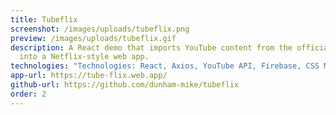 ```yaml
---
title: Tubeflix
screenshot: /images/uploads/tubeflix.png
preview: /images/uploads/tubeflix.gif
description: A React demo that imports YouTube content from the official API
  into a Netflix-style web app.
technologies: "Technologies: React, Axios, YouTube API, Firebase, CSS Modules"
app-url: https://tube-flix.web.app/
github-url: https://github.com/dunham-mike/tubeflix
order: 2
---
```

